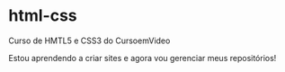 # html-css
Curso de HMTL5 e CSS3 do CursoemVideo

Estou aprendendo a criar sites e agora vou gerenciar meus repositórios!